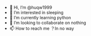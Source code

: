 - 👋 Hi, I’m @huqw1999
- 👀 I’m interested in sleeping
- 🌱 I’m currently learning python
- 💞️ I’m looking to collaborate on nothing
- 📫 How to reach me ？In no way

<!---
huqw1999/huqw1999 is a ✨ special ✨ repository because its `README.md` (this file) appears on your GitHub profile.
You can click the Preview link to take a look at your changes.
--->
